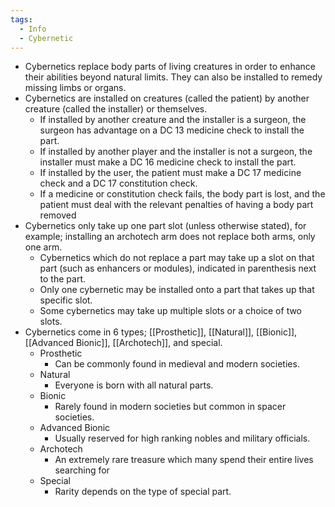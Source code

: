 ```yaml
---
tags:
  - Info
  - Cybernetic
---
```

- Cybernetics replace body parts of living creatures in order to enhance their abilities beyond natural limits. They can also be installed to remedy missing limbs or organs.
- Cybernetics are installed on creatures (called the patient) by another creature (called the installer) or themselves.
	- If installed by another creature and the installer is a surgeon, the surgeon has advantage on a DC 13 medicine check to install the part. 
	- If installed by another player and the installer is not a surgeon, the installer must make a DC 16 medicine check to install the part. 
	- If installed by the user, the patient must make a DC 17 medicine check and a DC 17 constitution check. 
	- If a medicine or constitution check fails, the body part is lost, and the patient must deal with the relevant penalties of having a body part removed
- Cybernetics only take up one part slot (unless otherwise stated), for example; installing an archotech arm does not replace both arms, only one arm.
	- Cybernetics which do not replace a part may take up a slot on that part (such as enhancers or modules), indicated in parenthesis next to the part.
	- Only one cybernetic may be installed onto a part that takes up that specific slot.
	- Some cybernetics may take up multiple slots or a choice of two slots.
- Cybernetics come in 6 types; [[Prosthetic]], [[Natural]], [[Bionic]], [[Advanced Bionic]], [[Archotech]], and special.
	* Prosthetic
		* Can be commonly found in medieval and modern societies.
	* Natural
		* Everyone is born with all natural parts.
	* Bionic
		* Rarely found in modern societies but common in spacer societies.
	* Advanced Bionic
		* Usually reserved for high ranking nobles and military officials.
	* Archotech
		* An extremely rare treasure which many spend their entire lives searching for
	* Special 
		* Rarity depends on the type of special part.

